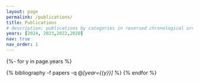 ```yaml
---
layout: page
permalink: /publications/
title: Publications
# description: publications by categories in reversed chronological order. generated by jekyll-scholar.
years: [2024, 2023,2022,2020]
nav: true
nav_order: 1
---
```

<!-- _pages/publications.md -->
<div class="publications" style="width:864px;">

{%- for y in page.years %}
  <!-- <h2 class="year">{{y}}</h2> -->
  {% bibliography -f papers -q @*[year={{y}}]* %}
{% endfor %}

</div>